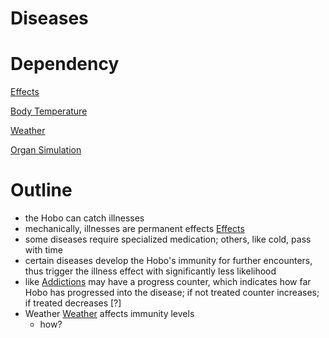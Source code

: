 # Diseases

# Dependency

[Effects](https://www.notion.so/ffab63a0-653c-4b43-8715-495b60659dcc)

[Body Temperature](https://www.notion.so/e2d5b08c-6149-40dc-a291-1d838ed03a70)

[Weather](https://www.notion.so/8679dce2-ba88-46f9-9e36-47f0bc9e6709)

[Organ Simulation](https://www.notion.so/8b43727b-71a7-47d0-8a84-c1b496856892)

# Outline

- the Hobo can catch illnesses
- mechanically, illnesses are permanent effects [Effects](https://www.notion.so/ffab63a0-653c-4b43-8715-495b60659dcc)
- some diseases require specialized medication; others, like cold, pass with time
- certain diseases develop the Hobo's immunity for further encounters, thus trigger the illness effect with significantly less likelihood
- like [Addictions](https://www.notion.so/4d0e8971-af4f-42f2-b343-337729637c2a) may have a progress counter, which indicates how far Hobo has progressed into the disease; if not treated counter increases; if treated decreases [?]
- Weather [Weather](https://www.notion.so/8679dce2-ba88-46f9-9e36-47f0bc9e6709) affects immunity levels
  - how?